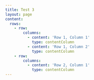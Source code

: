 ```yaml
---
title: Test 3
layout: page
content:
  rows:
    - row:
        columns:
          - content: 'Row 1, Column 1'
            type: contentColumn
          - content: 'Row 1, Column 2'
            type: contentColumn
    - row:
        columns:
          - content: 'Row 2, Column 1'
            type: contentColumn
---
```


